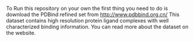To Run this repository on your own the first thing you need to do is download the PDBind refined set from
http://www.pdbbind.org.cn/
This dataset contains high resolution protein ligand complexes with well characterized binding information. You can read more about the dataset on the website. 
